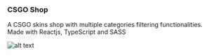 ### CSGO Shop
A CSGO skins shop with multiple categories filtering functionalities.  
Made with Reactjs, TypeScript and SASS

![alt text](https://i.imgur.com/Zpcnf5x.png)
